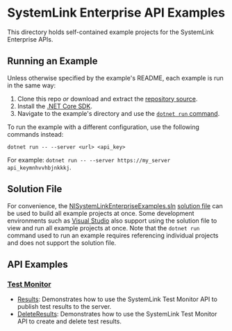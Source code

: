 SystemLink Enterprise API Examples
==============================

This directory holds self-contained example projects for the
SystemLink Enterprise APIs. 

Running an Example
------------------

Unless otherwise specified by the example's README, each example is run in the
same way:

1. Clone this repo _or_ download and extract the [repository source](https://github.com/ni/systemlink-enterprise-examples/archive/master.zip).
2. Install the [.NET Core SDK](https://dotnet.microsoft.com/download/dotnet-core).
3. Navigate to the example's directory and use the [`dotnet run` command](https://docs.microsoft.com/en-us/dotnet/core/tools/dotnet-run?tabs=netcore21).

To run the example with a different configuration, use the following
commands instead:

```
dotnet run -- --server <url> <api_key>
```

For example: `dotnet run -- --server https://my_server api_keymnhvvhbjnkkkj`.

Solution File
-------------

For convenience, the [NISystemLinkEnterpriseExamples.sln](NISystemLinkEnterpriseExamples.sln)
[solution file](https://docs.microsoft.com/en-us/dotnet/core/tools/dotnet-sln)
can be used to build all example projects at once. Some development environments
such as [Visual Studio](https://visualstudio.microsoft.com/) also support using
the solution file to view and run all example projects at once. Note that the
`dotnet run` command used to run an example requires referencing individual
projects and does not support the solution file.

API Examples
------------
### [Test Monitor](testmonitor)

- [Results](testmonitor/results): Demonstrates how to use the SystemLink Test Monitor API to publish test results to the server.
- [DeleteResults](testmonitor/DeleteResults): Demonstrates how to use the SystemLink Test Monitor API to create and delete test results.